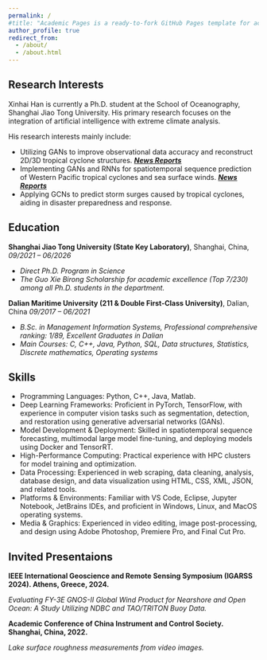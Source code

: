```yaml
---
permalink: /
#title: "Academic Pages is a ready-to-fork GitHub Pages template for academic personal websites"
author_profile: true
redirect_from: 
  - /about/
  - /about.html
---
```

## Research Interests ##

Xinhai Han is currently a Ph.D. student at the School of Oceanography, Shanghai Jiao Tong University. His primary research focuses on the integration of artificial intelligence with extreme climate analysis.

His research interests mainly include:
- Utilizing GANs to improve observational data accuracy and reconstruct 2D/3D tropical cyclone structures.  [***News Reports***](https://soed.sio.org.cn/index_kydt/4722.html)
- Implementing GANs and RNNs for spatiotemporal sequence prediction of Western Pacific tropical cyclones and sea surface winds. [***News Reports*** ](https://www.sml-zhuhai.cn/info/2829.html)
- Applying GCNs to predict storm surges caused by tropical cyclones, aiding in disaster preparedness and response.

## Education ##

**Shanghai Jiao Tong University (State Key Laboratory)**, Shanghai, China, *09/2021 – 06/2026*
- *Direct Ph.D. Program in Science*
- *The Guo Xie Birong Scholarship for academic excellence (Top 7/230) among all Ph.D. students in the department.*

**Dalian Maritime University (211 & Double First-Class University)**, Dalian, China *09/2017 – 06/2021*
- *B.Sc. in Management Information Systems, Professional comprehensive ranking: 1/89, Excellent Graduates in Dalian*
- *Main Courses: C, C++, Java, Python, SQL, Data structures, Statistics, Discrete mathematics, Operating systems*

## Skills ##
- Programming Languages: Python, C++, Java, Matlab.
- Deep Learning Frameworks: Proficient in PyTorch, TensorFlow, with experience in computer vision tasks such as segmentation, detection, and restoration using generative adversarial networks (GANs).
- Model Development \& Deployment: Skilled in spatiotemporal sequence forecasting, multimodal large model fine-tuning, and deploying models using Docker and TensorRT.
- High-Performance Computing: Practical experience with HPC clusters for model training and optimization.
- Data Processing: Experienced in web scraping, data cleaning, analysis, database design, and data visualization using HTML, CSS, XML, JSON, and related tools.
- Platforms \& Environments: Familiar with VS Code, Eclipse, Jupyter Notebook, JetBrains IDEs, and proficient in Windows, Linux, and MacOS operating systems.
- Media \& Graphics: Experienced in video editing, image post-processing, and design using Adobe Photoshop, Premiere Pro, and Final Cut Pro.

## Invited Presentaions ##

**IEEE International Geoscience and Remote Sensing Symposium (IGARSS 2024). Athens, Greece, 2024.**

*Evaluating FY-3E GNOS-II Global Wind Product for Nearshore and Open Ocean: A Study Utilizing NDBC and TAO/TRITON Buoy Data.*

**Academic Conference of China Instrument and Control Society. Shanghai, China, 2022.**

*Lake surface roughness measurements from video images.*
